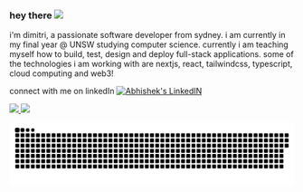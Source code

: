 ### hey there <img src="https://media.giphy.com/media/hvRJCLFzcasrR4ia7z/giphy.gif" width="25px">

i'm dimitri, a passionate software developer from sydney. i am currently in my final year @ UNSW studying computer science. currently i am teaching myself how to build, test, design and deploy full-stack applications. some of the technologies i am working with are nextjs, react, tailwindcss, typescript, cloud computing and web3!

connect with me on linkedIn
<span>
  <a href="https://www.linkedin.com/in/dimitri-tsardakas/">
    <img  alt="Abhishek's LinkedIN" width="22px" src="https://raw.githubusercontent.com/peterthehan/peterthehan/master/assets/linkedin.svg" />
  </a>
</span>
  </br>

<div>
  <a href="https://github.com/dimitri-t">
  <img height="180em" src="https://github-readme-stats.vercel.app/api?username=dimitri-t&show_icons=true&theme=tokyonight&include_all_commits=true&count_private=true"/>
  <img height="180em" src="https://github-readme-stats.vercel.app/api/top-langs/?username=dimitri-t&layout=compact&langs_count=7&theme=tokyonight"/>
</div>

![github contribution grid snake animation](https://raw.githubusercontent.com/dimitri-t/dimitri-t/output/github-contribution-grid-snake.svg)
